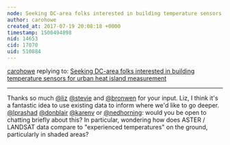 ```yaml
---
node: Seeking DC-area folks interested in building temperature sensors for urban heat island measurement
author: carohowe
created_at: 2017-07-19 20:08:18 +0000
timestamp: 1500494898
nid: 14653
cid: 17070
uid: 510884
---
```




[carohowe](../profile/carohowe) replying to: [Seeking DC-area folks interested in building temperature sensors for urban heat island measurement](../notes/carohowe/07-14-2017/seeking-dc-area-folks-interested-in-building-temperature-sensors-for-urban-heat-island-measurement)

----
Thanks so much [@liz](/profile/liz) [@stevie](/profile/stevie) and [@bronwen](/profile/bronwen) for your input. Liz, I think it's a fantastic idea to use existing data to inform where we'd like to go deeper. [@lprashad](/profile/lprashad) [@donblair](/profile/donblair) [@karenv](/profile/karenv) or [@nedhorning](/profile/nedhorning): would you be open to chatting briefly about this? In particular, wondering how does ASTER / LANDSAT data compare to "experienced temperatures" on the ground, particularly in shaded areas?